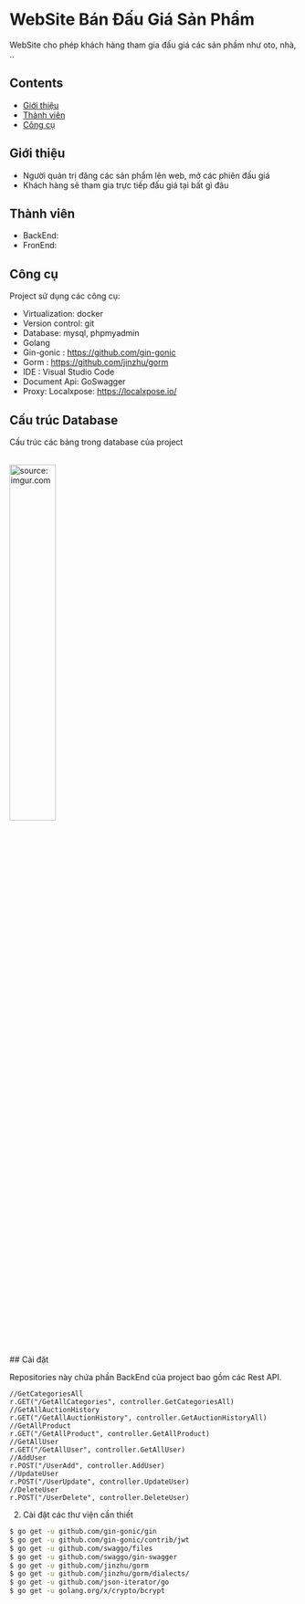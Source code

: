 # WebSite Bán Đấu Giá Sản Phẩm 
WebSite cho phép khách hàng tham gia đấu giá các sản phầm như oto, nhà, ..

## Contents
- [Giới thiệu](#Giới-thiệu)
- [Thành viên](#Thành-viên)
- [Công cụ](#Công-cụ)

## Giới thiệu
- Người quản trị đăng các sản phẩm lên web, mở các phiên đấu giá
- Khách hàng sẽ tham gia trực tiếp đấu giá tại bất gì đâu

## Thành viên
- BackEnd:
- FronEnd:

## Công cụ
Project sử dụng các công cụ:
- Virtualization: docker
- Version control: git
- Database: mysql, phpmyadmin
- Golang
- Gin-gonic : https://github.com/gin-gonic
- Gorm : https://github.com/jinzhu/gorm
- IDE : Visual Studio Code
- Document Api: GoSwagger
- Proxy: Localxpose: https://localxpose.io/

## Cấu trúc Database
Cấu trúc các bảng trong database của project

<br>
<img src="https://scontent.fhan3-1.fna.fbcdn.net/v/t1.0-9/78904912_588274935312008_6014814570894327808_n.png?_nc_cat=110&_nc_ohc=XkvlE0pW-i8AQk_yKXvFU_COCQUgNzZLU_yM0KyTJuG4Ui_wl4Lz9u3uA&_nc_ht=scontent.fhan3-1.fna&oh=f1cf8a86bfa0241dc8e923875f1d5510&oe=5E6B245E" title="source: imgur.com" width=40% />
<br>
## Cài đặt

Repositories này chứa phần BackEnd của project bao gồm các Rest API.

    //GetCategoriesAll
	r.GET("/GetAllCategories", controller.GetCategoriesAll)
	//GetAllAuctionHistory
	r.GET("/GetAllAuctionHistory", controller.GetAuctionHistoryAll)
	//GetAllProduct
	r.GET("/GetAllProduct", controller.GetAllProduct)
	//GetAllUser
	r.GET("/GetAllUser", controller.GetAllUser)
	//AddUser
	r.POST("/UserAdd", controller.AddUser)
	//UpdateUser
	r.POST("/UserUpdate", controller.UpdateUser)
	//DeleteUser
	r.POST("/UserDelete", controller.DeleteUser)

2. Cài đặt các thư viện cần thiết
```sh
$ go get -u github.com/gin-gonic/gin
$ go get -u github.com/gin-gonic/contrib/jwt
$ go get -u github.com/swaggo/files
$ go get -u github.com/swaggo/gin-swagger
$ go get -u github.com/jinzhu/gorm
$ go get -u github.com/jinzhu/gorm/dialects/
$ go get -u github.com/json-iterator/go
$ go get -u golang.org/x/crypto/bcrypt
```
